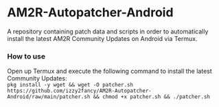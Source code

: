 # AM2R-Autopatcher-Android
A repository containing patch data and scripts in order to automatically install the latest AM2R Community Updates on Android via Termux.

### How to use
Open up Termux and execute the following command to install the latest Community Updates:  
`pkg install -y wget && wget -O patcher.sh https://github.com/izzy2fancy/AM2R-Autopatcher-Android/raw/main/patcher.sh && chmod +x patcher.sh && ./patcher.sh`

